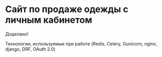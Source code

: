 # Сайт по продаже одежды с личным кабинетом
Доделано! 

Технологии, используемые при работе (Redis, Celery, Gunicorn, nginx, django, DRF, OAuth 2.0)
